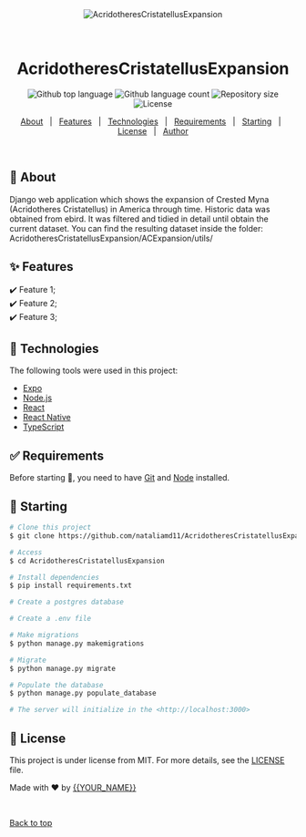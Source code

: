 <div align="center" id="top"> 
  <img src="./.github/app.gif" alt="AcridotheresCristatellusExpansion" />

  &#xa0;

  <!-- <a href="https://acridotherescristatellusexpansion.netlify.app">Demo</a> -->
</div>

<h1 align="center">AcridotheresCristatellusExpansion</h1>

<p align="center">
  <img alt="Github top language" src="https://img.shields.io/github/languages/top/{{YOUR_GITHUB_USERNAME}}/acridotherescristatellusexpansion?color=56BEB8">

  <img alt="Github language count" src="https://img.shields.io/github/languages/count/{{YOUR_GITHUB_USERNAME}}/acridotherescristatellusexpansion?color=56BEB8">

  <img alt="Repository size" src="https://img.shields.io/github/repo-size/{{YOUR_GITHUB_USERNAME}}/acridotherescristatellusexpansion?color=56BEB8">

  <img alt="License" src="https://img.shields.io/github/license/{{YOUR_GITHUB_USERNAME}}/acridotherescristatellusexpansion?color=56BEB8">

  <!-- <img alt="Github issues" src="https://img.shields.io/github/issues/{{YOUR_GITHUB_USERNAME}}/acridotherescristatellusexpansion?color=56BEB8" /> -->

  <!-- <img alt="Github forks" src="https://img.shields.io/github/forks/{{YOUR_GITHUB_USERNAME}}/acridotherescristatellusexpansion?color=56BEB8" /> -->

  <!-- <img alt="Github stars" src="https://img.shields.io/github/stars/{{YOUR_GITHUB_USERNAME}}/acridotherescristatellusexpansion?color=56BEB8" /> -->
</p>

<!-- Status -->

<!-- <h4 align="center"> 
	🚧  AcridotheresCristatellusExpansion 🚀 Under construction...  🚧
</h4> 

<hr> -->

<p align="center">
  <a href="#dart-about">About</a> &#xa0; | &#xa0; 
  <a href="#sparkles-features">Features</a> &#xa0; | &#xa0;
  <a href="#rocket-technologies">Technologies</a> &#xa0; | &#xa0;
  <a href="#white_check_mark-requirements">Requirements</a> &#xa0; | &#xa0;
  <a href="#checkered_flag-starting">Starting</a> &#xa0; | &#xa0;
  <a href="#memo-license">License</a> &#xa0; | &#xa0;
  <a href="https://github.com/{{YOUR_GITHUB_USERNAME}}" target="_blank">Author</a>
</p>

<br>

## :dart: About ##

Django web application which shows the expansion of Crested Myna (Acridotheres Cristatellus) in America through time.
Historic data was obtained from ebird. It was filtered and tidied in detail until obtain the current dataset.
You can find the resulting dataset inside the folder: 
AcridotheresCristatellusExpansion/ACExpansion/utils/

## :sparkles: Features ##

:heavy_check_mark: Feature 1;\
:heavy_check_mark: Feature 2;\
:heavy_check_mark: Feature 3;

## :rocket: Technologies ##

The following tools were used in this project:

- [Expo](https://expo.io/)
- [Node.js](https://nodejs.org/en/)
- [React](https://pt-br.reactjs.org/)
- [React Native](https://reactnative.dev/)
- [TypeScript](https://www.typescriptlang.org/)

## :white_check_mark: Requirements ##

Before starting :checkered_flag:, you need to have [Git](https://git-scm.com) and [Node](https://nodejs.org/en/) installed.

## :checkered_flag: Starting ##

```bash
# Clone this project
$ git clone https://github.com/nataliamd11/AcridotheresCristatellusExpansion

# Access
$ cd AcridotheresCristatellusExpansion

# Install dependencies
$ pip install requirements.txt

# Create a postgres database

# Create a .env file

# Make migrations
$ python manage.py makemigrations

# Migrate
$ python manage.py migrate

# Populate the database
$ python manage.py populate_database

# The server will initialize in the <http://localhost:3000>
```

## :memo: License ##

This project is under license from MIT. For more details, see the [LICENSE](LICENSE.md) file.


Made with :heart: by <a href="https://github.com/{{YOUR_GITHUB_USERNAME}}" target="_blank">{{YOUR_NAME}}</a>

&#xa0;

<a href="#top">Back to top</a>
